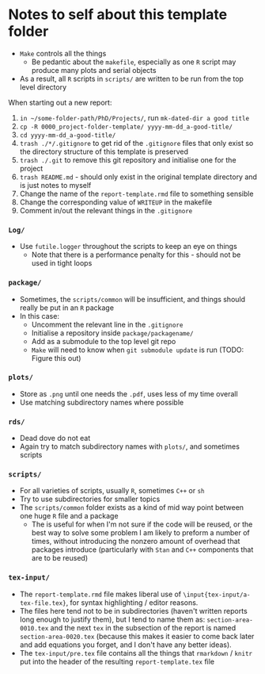 # Notes to self about this template folder

- `Make` controls all the things
    - Be pedantic about the `makefile`, especially as one `R` script may produce many plots and serial objects
- As a result, all `R` scripts in `scripts/` are written to be run from the top level directory

When starting out a new report:

1. `in ~/some-folder-path/PhD/Projects/`, run `mk-dated-dir a good title`
1. `cp -R 0000_project-folder-template/ yyyy-mm-dd_a-good-title/` 
1. `cd yyyy-mm-dd_a-good-title/`
1. `trash ./*/.gitignore` to get rid of the `.gitignore` files that only exist so the directory structure of this template is preserved
1. `trash ./.git` to remove this git repository and initialise one for the project
1. `trash README.md` - should only exist in the original template directory and is just notes to myself
1. Change the name of the `report-template.rmd` file to something sensible
1. Change the corresponding value of `WRITEUP` in the makefile
1. Comment in/out the relevant things in the `.gitignore`



### `Log/`

- Use `futile.logger` throughout the scripts to keep an eye on things
    - Note that there is a performance penalty for this - should not be used in tight loops

### `package/`

- Sometimes, the `scripts/common` will be insufficient, and things should really be put in an `R` package
- In this case:
    - Uncomment the relevant line in the `.gitignore`
    - Initialise a repository inside `package/packagename/`
    - Add as a submodule to the top level git repo
    - `Make` will need to know when `git submodule update` is run (TODO: Figure this out)

### `plots/`

- Store as `.png` until one needs the `.pdf`, uses less of my time overall
- Use matching subdirectory names where possible

### `rds/`

- Dead dove do not eat
- Again try to match subdirectory names with `plots/`, and sometimes scripts

### `scripts/`

- For all varieties of scripts, usually `R`, sometimes `C++` or `sh`
- Try to use subdirectories for smaller topics
- The `scripts/common` folder exists as a kind of mid way point between one huge `R` file and a package
    - The is useful for when I'm not sure if the code will be reused, or the best way to solve some problem I am likely to preform a number of times, without introducing the nonzero amount of overhead that packages introduce (particularly with `Stan` and `C++` components that are to be reused)

### `tex-input/`

- The `report-template.rmd` file makes liberal use of `\input{tex-input/a-tex-file.tex}`, for syntax highlighting / editor reasons.
- The files here tend not to be in subdirectories (haven't written reports long enough to justify them), but I tend to name them as: `section-area-0010.tex` and the next `tex` in the subsection of the report is named `section-area-0020.tex` (because this makes it easier to come back later and add equations you forget, and I don't have any better ideas).
- The `tex-input/pre.tex` file contains all the things that `rmarkdown` / `knitr` put into the header of the resulting `report-template.tex` file